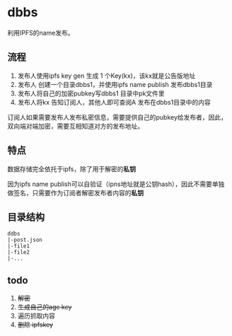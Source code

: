 # dbbs

利用IPFS的name发布。

## 流程

1. 发布人使用ipfs key gen 生成 1 个Key(kx)，该kx就是公告版地址
2. 发布人 创建一个目录dbbs1，并使用ipfs name publish 发布dbbs1目录
3. 发布人将自己的加密pubkey写dbbs1 目录中pk文件里
4. 发布人将kx 告知订阅人，其他人即可查阅A 发布在dbbs1目录中的内容

订阅人如果需要发布人发布私密信息，需要提供自己的pubkey给发布者，因此，双向端对端加密，需要互相知道对方的发布地址。

## 特点

数据存储完全依托于ipfs，除了用于解密的**私钥**

因为ipfs name publish可以自验证（ipns地址就是公钥hash），因此不需要单独做签名，只需要作为订阅者解密发布者内容的**私钥**

## 目录结构

```
ddbs
|-post.json
|-file1
|-file2
|-...
```


## todo 

1. ~~解密~~
2. ~~生成自己的age key~~
3. 遍历抓取内容
4. ~~删除 ipfskey~~

